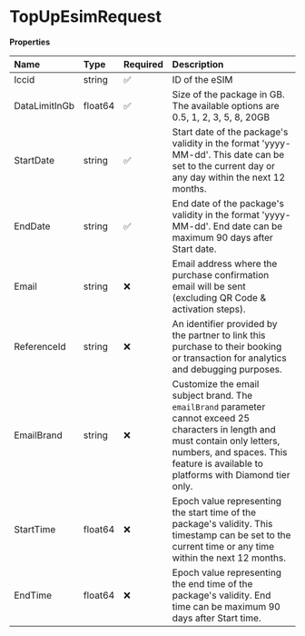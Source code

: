 # TopUpEsimRequest

**Properties**

| Name          | Type    | Required | Description                                                                                                                                                                                                            |
| :------------ | :------ | :------- | :--------------------------------------------------------------------------------------------------------------------------------------------------------------------------------------------------------------------- |
| Iccid         | string  | ✅       | ID of the eSIM                                                                                                                                                                                                         |
| DataLimitInGb | float64 | ✅       | Size of the package in GB. The available options are 0.5, 1, 2, 3, 5, 8, 20GB                                                                                                                                          |
| StartDate     | string  | ✅       | Start date of the package's validity in the format 'yyyy-MM-dd'. This date can be set to the current day or any day within the next 12 months.                                                                         |
| EndDate       | string  | ✅       | End date of the package's validity in the format 'yyyy-MM-dd'. End date can be maximum 90 days after Start date.                                                                                                       |
| Email         | string  | ❌       | Email address where the purchase confirmation email will be sent (excluding QR Code & activation steps).                                                                                                               |
| ReferenceId   | string  | ❌       | An identifier provided by the partner to link this purchase to their booking or transaction for analytics and debugging purposes.                                                                                      |
| EmailBrand    | string  | ❌       | Customize the email subject brand. The `emailBrand` parameter cannot exceed 25 characters in length and must contain only letters, numbers, and spaces. This feature is available to platforms with Diamond tier only. |
| StartTime     | float64 | ❌       | Epoch value representing the start time of the package's validity. This timestamp can be set to the current time or any time within the next 12 months.                                                                |
| EndTime       | float64 | ❌       | Epoch value representing the end time of the package's validity. End time can be maximum 90 days after Start time.                                                                                                     |
